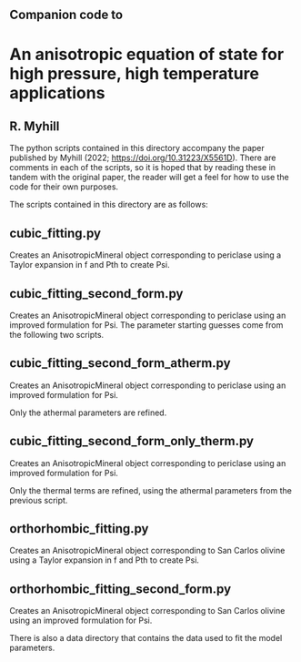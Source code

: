 ## Companion code to
# An anisotropic equation of state for high pressure, high temperature applications
## R. Myhill

The python scripts contained in this directory accompany the paper
published by Myhill (2022; https://doi.org/10.31223/X5561D).
There are comments in each of the scripts, so it is hoped that by reading
these in tandem with the original paper, the reader will get a feel
for how to use the code for their own purposes.

The scripts contained in this directory are as follows:

cubic_fitting.py
----------------
Creates an AnisotropicMineral object corresponding to periclase
using a Taylor expansion in f and Pth to create Psi.

cubic_fitting_second_form.py
----------------------------
Creates an AnisotropicMineral object corresponding to periclase
using an improved formulation for Psi. The parameter starting guesses
come from the following two scripts.

cubic_fitting_second_form_atherm.py
-----------------------------------
Creates an AnisotropicMineral object corresponding to periclase
using an improved formulation for Psi.

Only the athermal parameters are refined.

cubic_fitting_second_form_only_therm.py
---------------------------------------
Creates an AnisotropicMineral object corresponding to periclase
using an improved formulation for Psi.

Only the thermal terms are refined, using the athermal parameters
from the previous script.

orthorhombic_fitting.py
------------------------
Creates an AnisotropicMineral object corresponding to San Carlos olivine
using a Taylor expansion in f and Pth to create Psi.

orthorhombic_fitting_second_form.py
-----------------------------------

Creates an AnisotropicMineral object corresponding to San Carlos olivine
using an improved formulation for Psi.

There is also a data directory that contains the data used to fit the
model parameters.
